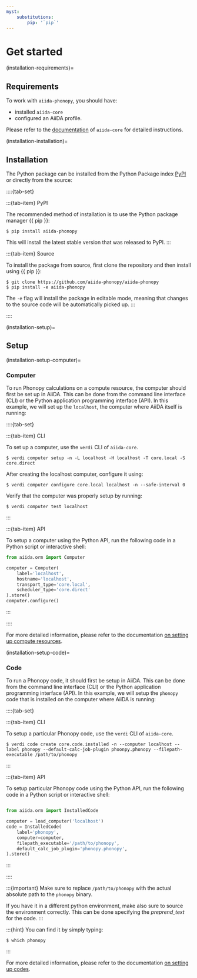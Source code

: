 ```yaml
---
myst:
    substitutions:
        pip: '`pip`'
---
```


# Get started

(installation-requirements)=

## Requirements

To work with `aiida-phonopy`, you should have:

- installed `aiida-core`
- configured an AiiDA profile.

Please refer to the
[documentation](https://aiida.readthedocs.io/projects/aiida-core/en/latest/intro/get_started.html)
of `aiida-core` for detailed instructions.

(installation-installation)=

## Installation

The Python package can be installed from the Python Package index [PyPI](https://pypi.org/) or directly from the source:

::::{tab-set}

:::{tab-item} PyPI

The recommended method of installation is to use the Python package manager {{ pip }}:

```console
$ pip install aiida-phonopy
```

This will install the latest stable version that was released to PyPI.
:::

:::{tab-item} Source

To install the package from source, first clone the repository and then install using {{ pip }}:

```console
$ git clone https://github.com/aiida-phonopy/aiida-phonopy
$ pip install -e aiida-phonopy
```

The ``-e`` flag will install the package in editable mode, meaning that changes to the source code will be automatically picked up.
:::

::::

(installation-setup)=

## Setup

(installation-setup-computer)=

### Computer

To run Phonopy calculations on a compute resource, the computer should first be set up in AiiDA.
This can be done from the command line interface (CLI) or the Python application programming interface (API).
In this example, we will set up the `localhost`, the computer where AiiDA itself is running:

::::{tab-set}

:::{tab-item} CLI

To set up a computer, use the ``verdi`` CLI of ``aiida-core``.

```console
$ verdi computer setup -n -L localhost -H localhost -T core.local -S core.direct
```

After creating the localhost computer, configure it using:

```console
$ verdi computer configure core.local localhost -n --safe-interval 0
```

Verify that the computer was properly setup by running:

```console
$ verdi computer test localhost
```
:::

:::{tab-item} API

To setup a computer using the Python API, run the following code in a Python script or interactive shell:

```python
from aiida.orm import Computer

computer = Computer(
    label='localhost',
    hostname='localhost',
    transport_type='core.local',
    scheduler_type='core.direct'
).store()
computer.configure()
```
:::

::::

For more detailed information, please refer to the documentation [on setting up compute resources](https://aiida.readthedocs.io/projects/aiida-core/en/latest/howto/run_codes.html#how-to-set-up-a-computer).

(installation-setup-code)=

### Code

To run a Phonopy code, it should first be setup in AiiDA.
This can be done from the command line interface (CLI) or the Python application programming interface (API).
In this example, we will setup the `phonopy` code that is installed on the computer where AiiDA is running:

::::{tab-set}

:::{tab-item} CLI

To setup a particular Phonopy code, use the ``verdi`` CLI of ``aiida-core``.

```console
$ verdi code create core.code.installed -n --computer localhost --label phonopy --default-calc-job-plugin phoonpy.phonopy --filepath-executable /path/to/phonopy
```
:::

:::{tab-item} API

To setup particular Phonopy code using the Python API, run the following code in a Python script or interactive shell:

```python

from aiida.orm import InstalledCode

computer = load_computer('localhost')
code = InstalledCode(
    label='phonopy',
    computer=computer,
    filepath_executable='/path/to/phonopy',
    default_calc_job_plugin='phonopy.phonopy',
).store()
```
:::

::::

:::{important}
Make sure to replace `/path/to/phonopy` with the actual absolute path to the `phonopy` binary.

If you have it in a different python environment, make also sure to source the environment correctly.
This can be done specifying the *preprend_text* for the code.
:::

:::{hint}
You can find it by simply typing:

```console
$ which phonopy
```
:::

For more detailed information, please refer to the documentation [on setting up codes](https://aiida.readthedocs.io/projects/aiida-core/en/latest/howto/run_codes.html#how-to-setup-a-code).
